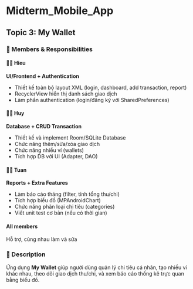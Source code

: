 # Midterm_Mobile_App
## Topic 3: My Wallet

### 👥 Members & Responsibilities

#### 🧑‍💻 Hieu
**UI/Frontend + Authentication**
- Thiết kế toàn bộ layout XML (login, dashboard, add transaction, report)
- RecyclerView hiển thị danh sách giao dịch
- Làm phần authentication (login/đăng ký với SharedPreferences)



#### 🧑‍💻 Huy
**Database + CRUD Transaction**
- Thiết kế và implement Room/SQLite Database
- Chức năng thêm/sửa/xóa giao dịch
- Chức năng nhiều ví (wallets)
- Tích hợp DB với UI (Adapter, DAO)



#### 🧑‍💻 Tuan
**Reports + Extra Features**
- Làm báo cáo tháng (filter, tính tổng thu/chi)
- Tích hợp biểu đồ (MPAndroidChart)
- Chức năng phân loại chi tiêu (categories)
- Viết unit test cơ bản (nếu có thời gian)

#### All members
Hỗ trợ, cùng nhau làm và sửa

### 📱 Description
Ứng dụng **My Wallet** giúp người dùng quản lý chi tiêu cá nhân, tạo nhiều ví khác nhau, theo dõi giao dịch thu/chi, và xem báo cáo thống kê trực quan bằng biểu đồ.
